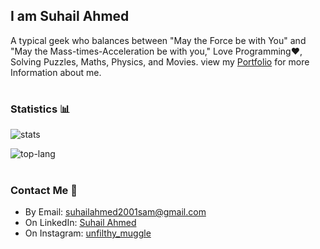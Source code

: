 <!--Links-->
[stats]: https://github-readme-stats.vercel.app/api?username=suhailahmed2627&include_all_commits=true&count_private=true&show_icons=true&title_color=3498db&bg_color=ffffff00&text_color=718096
[top-lang]: https://github-readme-stats.vercel.app/api/top-langs?username=suhailahmed2627&layout=compact&title_color=3498db&bg_color=ffffff00&text_color=718096

## I am Suhail Ahmed
A typical geek who balances between "May the Force be with You" and "May the Mass-times-Acceleration be with you," Love Programming❤️, Solving Puzzles, Maths, Physics, and Movies. view my [Portfolio](https://suhailahmed2627.github.io/) for more Information about me.
#

### Statistics 📊
![stats]

![top-lang]

#
### Contact Me 📧
* By Email: suhailahmed2001sam@gmail.com
* On LinkedIn: [Suhail Ahmed](www.linkedin.com/in/suhailahmed2627)
* On Instagram: [unfilthy_muggle](https://www.instagram.com/unfilthy_muggle/)
